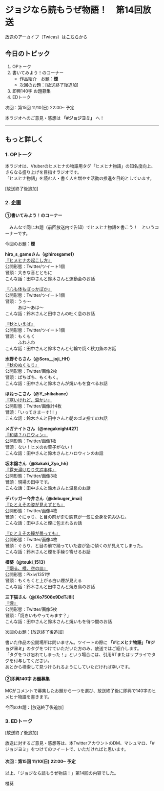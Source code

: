 # ジョジなら読もうぜ物語！　第14回放送

放送のアーカイブ（Twicas）は[こちら](https://ssl.twitcasting.tv/hmhnstory_radio/movie/574763052)から

## 今日のトピック
1. OPトーク
1. 書いてみよう！のコーナー
    - 作品紹介　お題：<b>煙</b>
    - 次回のお題：<b></b>[放送終了後追加]
1. 即興140字 お題募集
1. EDトーク

次回：第15回 11/10(日) 22:00~ 予定

本ラジオへのご意見・感想は **「#ジョジヨミ」** へ！

---

## もっと詳しく
### 1. OPトーク

本ラジオは、Vtuberのヒメヒナの物語用タグ「ヒメヒナ物語」の知名度向上、さらなる盛り上げを目指すラジオです。  
「ヒメヒナ物語」を読む人・書く人を増やす活動の推進を目的としています。  

[放送終了後追加]

### 2. 企画
#### ①書いてみよう！のコーナー
　みんなで同じお題（前回放送内で告知）でヒメヒナ物語を書こう！　というコーナーです。

今回のお題：<b>煙</b>

**hiro_s_gameさん（@hirosgame1）**  
[『ヒメヒナの起こし方』](https://twitter.com/hirosgame1/status/1188450103738060800?s=20)  
公開形態：Twitter/ツイート1個  
冒頭：大きな音とともに  
こんな話：田中さんと鈴木さんと運動会のお話  

[『心も体もぽっかぽか』](https://twitter.com/hirosgame1/status/1188456361052364800?s=20)  
公開形態：Twitter/ツイート1個  
冒頭：うぅ～  
　　　あは～あは～  
こんな話：鈴木さんと田中さんの吐く息のお話  

[『秋といえば』](https://twitter.com/hirosgame1/status/1188872608361545729?s=20)  
公開形態：Twitter/ツイート1個  
冒頭：もくもく  
　　　ふわふわ  
こんな話：田中さんと鈴木さんと七輪で焼く秋刀魚のお話  

**水野そらさん（@Sora__joji_HH）**  
[『秋のぬくもり』](https://twitter.com/Sora__joji_HH/status/1188720200503324672?s=20)  
公開形態：Twitter/画像2枚  
冒頭：ぱちぱち、もくもく。  
こんな話：田中さんと鈴木さんが焼いもを食べるお話  

**ほねっこさん（@Y_shikabane）**  
[『寒いけれど、温かい』](https://twitter.com/Y_shikabane/status/1189189212349722624?s=20)  
公開形態：Twitter/画像計4枚  
冒頭：「いってきまーす!！」  
こんな話：鈴木さんと田中さんと朝のゴミ捨てのお話  

**メガナイトさん（@megaknight427）**  
[『和装？ハロウィン』](https://twitter.com/megaknight427/status/1189833771291250688?s=20)  
公開形態：Twitter/画像1枚  
冒頭：ない！ヒメのお菓子がない！  
こんな話：田中さんと鈴木さんとハロウィンのお話

**坂木譲さん（@Sakaki_Zyo_hh）**  
[『露天湯けむり失踪事件』](https://twitter.com/Sakaki_Zyo_hh/status/1189891272355377152?s=20)  
公開形態：Twitter/画像3枚  
冒頭：現場の田中です。  
こんな話：田中さんと鈴木さんと温泉のお話  

**デバッガー今井さん（@debuger_imai）**  
[『たとえその姿が見えずとも』](https://twitter.com/debuger_imai/status/1190309991393030144?s=20)  
公開形態：Twitter/画像4枚  
冒頭：ぐにゃり、と目の前が歪む感覚が一気に全身を包み込む。  
こんな話：田中さんと煙に包まれるお話  

[『たとえその瞳が曇っても』](https://twitter.com/debuger_imai/status/1190310631246688256?s=20)  
公開形態：Twitter/画像4枚  
冒頭：ぐらり、と目の前で踊っていた姿が急に傾くのが見えてしまった。  
こんな話：鈴木さんと煙を手繰り寄せるお話  

**橙葵（@touki_1513）**  
[『烟る、橙、空の皿』](https://twitter.com/touki_1513/status/1190472291487846400?s=20)  
公開形態：Pixiv/1351字  
冒頭：もくもくと上がる白い煙が見える  
こんな話：鈴木さんと田中さんと焼き鳥のお話  

**三下猫さん（@iXo7508x9DdTJ8I）**  
[『煙』](https://twitter.com/iXo7508x9DdTJ8I/status/1190584326116655104?s=20)  
公開形態：Twitter/画像5枚  
冒頭：「焼きいもやってみます？」  
こんな話：田中さんと鈴木さんと焼いもを待つ間のお話  

次回のお題：<b></b>[放送終了後追加]

書いた作品の公開場所は問いません。ツイートの際に <b>「#ヒメヒナ物語」「#ジョジヨミ」</b>のタグをつけていただいた方のみ、放送ではご紹介します。  
「タグをつけ忘れてしまった！」という場合には、引用RTまたはリプライでタグを付与してください。  
あとから検索して見つけられるようにしていただければ幸いです。  

#### ②即興140字 お題募集
MCがコメントで募集したお題から一つを選び、放送終了後に即興で140字のヒメヒナ物語を書きます。

今回のお題：[放送終了後追加]

### 3. EDトーク

[放送終了後追加]

放送に対するご意見・感想等は、本TwitterアカウントのDM、マシュマロ、「#ジョジヨミ」をつけてのツイートで、いただければと思います。

#### 次回：第15回 11/10(日) 22:00~ 予定  

以上、「ジョジなら読もうぜ物語！」第14回の内容でした。

橙葵
